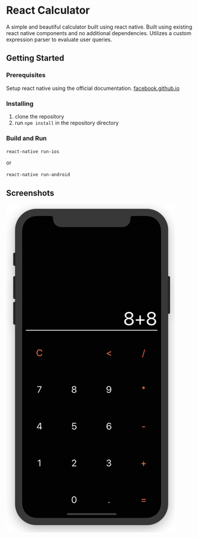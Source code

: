 # React Calculator

A simple and beautiful calculator built using react native. Built using existing react native components and no additional dependencies. Utilizes a custom expression parser to evaluate user queries.

## Getting Started

### Prerequisites

Setup react native using the official documentation. [facebook.github.io](https://facebook.github.io/react-native/docs/getting-started)

### Installing

1.  clone the repository
2.  run `npm install` in the repository directory

### Build and Run

`react-native run-ios`

or

`react-native run-android`

## Screenshots

![Main Screen](./screenshots/iphonex.png?raw=true 'Main Screen')
